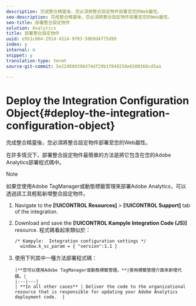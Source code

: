 ```yaml
---
description: 完成整合精靈後，您必須將整合設定物件部署至您的Web屬性。
seo-description: 完成整合精靈後，您必須將整合設定物件部署至您的Web屬性。
seo-title: 部署整合設定物件
solution: Analytics
title: 部署整合設定物件
uuid: e951c864-2914-4324-9f03-5069d4f75d99
index: y
internal: n
snippet: y
translation-type: tm+mt
source-git-commit: 5e22d080398d74df29b1f849258e6500168cd5aa

---
```



# Deploy the Integration Configuration Object{#deploy-the-integration-configuration-object}

完成整合精靈後，您必須將整合設定物件部署至您的Web屬性。

在許多情況下，部署整合設定物件最簡單的方法是將它包含在您的Adobe Analytics部署程式碼中。

>[!NOTE]
>
>如果您使用Adobe TagManager或動態標籤管理來部署Adobe Analytics，可以透過該工具輕鬆新增整合設定物件。

1. Navigate to the **[!UICONTROL Resources]** &gt; **[!UICONTROL Support]** tab of the integration.
1. Download and save the **[!UICONTROL Kampyle Integration Code (JS)]** resource. 程式碼看起來類似於：

   ```
   /* Kampyle:  Integration configuration settings */
     window.k_sc_param = { "version":1.1 }
   ```

1. 使用下列其中一種方法部署程式碼：

       |**您可以使用Adobe TagManager或動態標籤管理。**|使用標籤管理介面來新增代碼。|
       |---|---|
       | **In all other cases** | Deliver the code to the organizational resource that is responsible for updating your Adobe Analytics deployment code.  |
   
